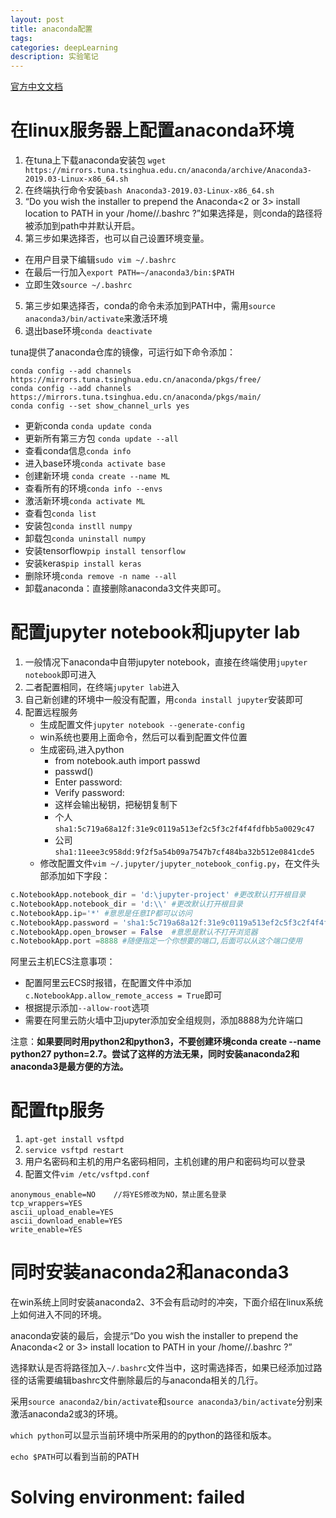 ```yaml
---
layout: post
title: anaconda配置
tags:
categories: deepLearning
description: 实验笔记
---
```


[官方中文文档](https://keras.io/zh/)

# 在linux服务器上配置anaconda环境
1. 在tuna上下载anaconda安装包
`wget https://mirrors.tuna.tsinghua.edu.cn/anaconda/archive/Anaconda3-2019.03-Linux-x86_64.sh`
2. 在终端执行命令安装`bash Anaconda3-2019.03-Linux-x86_64.sh`
3. “Do you wish the installer to prepend the Anaconda<2 or 3> install location to PATH in your /home/<user>/.bashrc ?”如果选择是，则conda的路径将被添加到path中并默认开启。
4. 第三步如果选择否，也可以自己设置环境变量。
  * 在用户目录下编辑`sudo vim ~/.bashrc`
  * 在最后一行加入`export PATH=~/anaconda3/bin:$PATH`
  * 立即生效`source ~/.bashrc`
5. 第三步如果选择否，conda的命令未添加到PATH中，需用`source anaconda3/bin/activate`来激活环境
6. 退出base环境`conda deactivate`

tuna提供了anaconda仓库的镜像，可运行如下命令添加：

```
conda config --add channels https://mirrors.tuna.tsinghua.edu.cn/anaconda/pkgs/free/
conda config --add channels https://mirrors.tuna.tsinghua.edu.cn/anaconda/pkgs/main/
conda config --set show_channel_urls yes
```

* 更新conda `conda update conda`
* 更新所有第三方包 `conda update --all`
* 查看conda信息`conda info`
* 进入base环境`conda activate base`
* 创建新环境 `conda create --name ML`
* 查看所有的环境`conda info --envs`
* 激活新环境`conda activate ML`
* 查看包`conda list`
* 安装包`conda instll numpy`
* 卸载包`conda uninstall numpy`
* 安装tensorflow`pip install tensorflow`
* 安装keras`pip install keras`
* 删除环境`conda remove -n name --all`
* 卸载anaconda：直接删除anaconda3文件夹即可。

# 配置jupyter notebook和jupyter lab

1. 一般情况下anaconda中自带jupyter notebook，直接在终端使用`jupyter notebook`即可进入
2. 二者配置相同，在终端`jupyter lab`进入
3. 自己新创建的环境中一般没有配置，用`conda install jupyter`安装即可
4. 配置远程服务
    * 生成配置文件`jupyter notebook --generate-config`
    * win系统也要用上面命令，然后可以看到配置文件位置
    * 生成密码,进入python
        * from notebook.auth import passwd
        * passwd()
        * Enter password:
        * Verify password:
        * 这样会输出秘钥，把秘钥复制下
        * 个人`sha1:5c719a68a12f:31e9c0119a513ef2c5f3c2f4f4fdfbb5a0029c47`
        * 公司`sha1:11eee3c958dd:9f2f5a54b09a7547b7cf484ba32b512e0841cde5`
    * 修改配置文件`vim ~/.jupyter/jupyter_notebook_config.py`，在文件头部添加如下字段：

```python
c.NotebookApp.notebook_dir = 'd:\jupyter-project' #更改默认打开根目录
c.NotebookApp.notebook_dir = 'd:\\' #更改默认打开根目录
c.NotebookApp.ip='*' #意思是任意IP都可以访问
c.NotebookApp.password = 'sha1:5c719a68a12f:31e9c0119a513ef2c5f3c2f4f4fdfbb5a0029c47' #刚才那个生成的密文
c.NotebookApp.open_browser = False  #意思是默认不打开浏览器
c.NotebookApp.port =8888 #随便指定一个你想要的端口,后面可以从这个端口使用
```

阿里云主机ECS注意事项：
* 配置阿里云ECS时报错，在配置文件中添加`c.NotebookApp.allow_remote_access = True`即可
* 根据提示添加`--allow-root`选项
* 需要在阿里云防火墙中卫jupyter添加安全组规则，添加8888为允许端口

注意：**如果要同时用python2和python3，不要创建环境conda create --name python27 python=2.7。尝试了这样的方法无果，同时安装anaconda2和anaconda3是最方便的方法。**

# 配置ftp服务
1. `apt-get install vsftpd`
2. `service vsftpd restart`
3. 用户名密码和主机的用户名密码相同，主机创建的用户和密码均可以登录
4. 配置文件`vim /etc/vsftpd.conf`

```
anonymous_enable=NO    //将YES修改为NO，禁止匿名登录
tcp_wrappers=YES
ascii_upload_enable=YES
ascii_download_enable=YES
write_enable=YES
```

# 同时安装anaconda2和anaconda3

在win系统上同时安装anaconda2、3不会有启动时的冲突，下面介绍在linux系统上如何进入不同的环境。

anaconda安装的最后，会提示“Do you wish the installer to prepend the Anaconda<2 or 3> install location to PATH in your /home/<user>/.bashrc ?”

选择默认是否将路径加入`~/.bashrc`文件当中，这时需选择否，如果已经添加过路径的话需要编辑bashrc文件删除最后的与anaconda相关的几行。

采用`source anaconda2/bin/activate`和`source anaconda3/bin/activate`分别来激活anaconda2或3的环境。

`which python`可以显示当前环境中所采用的的python的路径和版本。

`echo $PATH`可以看到当前的PATH

# Solving environment: failed
